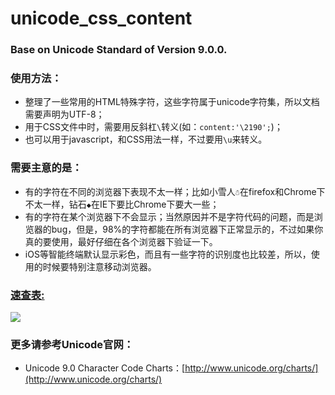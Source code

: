 # unicode_css_content
### Base on Unicode Standard of Version 9.0.0.
### 使用方法：
* 整理了一些常用的HTML特殊字符，这些字符属于unicode字符集，所以文档需要声明为UTF-8；
* 用于CSS文件中时，需要用反斜杠`\`转义(如：`content:'\2190';`)；
* 也可以用于javascript，和CSS用法一样，不过要用`\u`来转义。

### 需要主意的是：
* 有的字符在不同的浏览器下表现不太一样；比如小雪人` ☃ `在firefox和Chrome下不太一样，钻石` ◆ `在IE下要比Chrome下要大一些；
* 有的字符在某个浏览器下不会显示；当然原因并不是字符代码的问题，而是浏览器的bug，但是，98%的字符都能在所有浏览器下正常显示的，不过如果你真的要使用，最好仔细在各个浏览器下验证一下。
* iOS等智能终端默认显示彩色，而且有一些字符的识别度也比较差，所以，使用的时候要特别注意移动浏览器。

### [速查表:](https://chaooo.github.io/unicode_css3_content/)
<a href="https://chaooo.github.io/unicode_css3_content/"><img src="http://cdn.chaooo.top/blog/Unicode.png"></a>
<p style="clear:both;"></p>

### 更多请参考Unicode官网：
* Unicode 9.0 Character Code Charts：[http://www.unicode.org/charts/](http://www.unicode.org/charts/)


